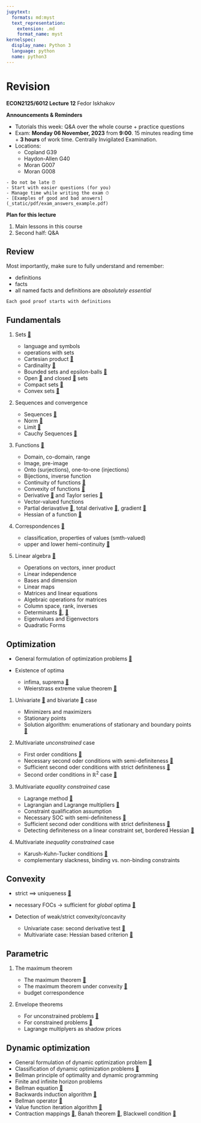 ```yaml
---
jupytext:
  formats: md:myst
  text_representation:
    extension: .md
    format_name: myst
kernelspec:
  display_name: Python 3
  language: python
  name: python3
---
```


# Revision
**ECON2125/6012 Lecture 12**
Fedor Iskhakov

**Announcements & Reminders**

- Tutorials this week: Q&A over the whole course + practice questions
- Exam: **Monday 06 November, 2023** from **9:00**. 15 minutes reading time + **3 hours** of work time. Centrally Invigilated Examination.
 - Locations:
    - Copland G39
    - Haydon-Allen G40
    - Moran G007
    - Moran G008

```{tip}
- Do not be late ⏰
- Start with easier questions (for you)
- Manage time while writing the exam ⏱
- [Examples of good and bad answers](_static/pdf/exam_answers_example.pdf)
```


**Plan for this lecture**

1. Main lessons in this course 
2. Second half: Q&A


## Review

Most importantly, make sure to fully understand and remember:
- definitions
- facts
- all named facts and definitions are *absolutely essential*

```{tip}
Each good proof starts with definitions
```

## Fundamentals

1. Sets [📖](ref-sets)
    - language and symbols
    - operations with sets
    - Cartesian product [📖](ref-cartesian)
    - Cardinality [📖](ref-cardinality)
    - Bounded sets and epsilon-balls [📖](bounded-sets)
    - Open [📖](open-sets) and closed [📖](closed-sets) sets 
    - Compact sets [📖](ref-compact)
    - Convex sets [📖](convex-set)

2. Sequences and convergence
    - Sequences [📖](ref-sequences)
    - Norm [📖](norm)
    - Limit [📖](ref-limit)
    - Cauchy Sequences [📖](cauchy-K)

3. Functions [📖](ref-functions)
    - Domain, co-domain, range
    - Image, pre-image
    - Onto (surjections), one-to-one (injections)
    - Bijections, inverse function
    - Continuity of functions [📖](continuous-functions)
    - Convexity of functions [📖](convex-function)
    - Derivative [📖]() and Taylor series [📖](ref-taylor)
    - Vector-valued functions
    - Partial deriavative [📖](), total derivative [📖](), gradient [📖](gradient)
    - Hessian of a function [📖](hessian)

4. Correspondences [📖](ref-correspondences)
    - classification, properties of values (smth-valued)
    - upper and lower hemi-continuity [📖](hemicontinuity)

5. Linear algebra [📖](ref-linear-algebra)
    - Operations on vectors, inner product
    - Linear independence
    - Bases and dimension
    - Linear maps
    - Matrices and linear equations
    - Algebraic operations for matrices
    - Column space, rank, inverses
    - Determinants [📖](det2by2), [📖](det3by3)
    - Eigenvalues and Eigenvectors
    - Quadratic Forms

## Optimization

- General formulation of optimization problems [📖](general-optimization-problem)

- Existence of optima
  - infima, suprema [📖](ref-suprema)
  - Weierstrass extreme value theorem [📖](extreme-value-theorem)

1. Univariate [📖](univariate-optimization) and bivariate [📖](bivariate-optimization) case
    - Minimizers and maximizers
    - Stationary points
    - Solution algorithm: enumerations of stationary and boundary points [📖](univariate-solution-algorithm)

2. Multivariate *unconstrained* case
    - First order conditions [📖](ref-foc)
    - Necessary second oder conditions with semi-definiteness [📖](necessary-soc)
    - Sufficient second oder conditions with strict definiteness [📖](sufficient-soc)
    - Second order conditions in $\mathbb{R}^2$ case [📖](2d-soc)

3. Multivariate *equality constrained* case
    - Lagrange method [📖](ref-lagrange-method)
    - Lagrangian and Lagrange multipliers [📖](lagrangian)
    - Constraint qualification assumption
    - Necessary SOC with semi-definiteness [📖](necessary-soc-lagrange)
    - Sufficient second oder conditions with strict definiteness [📖](sufficient-soc-lagrange)
    - Detecting definiteness on a linear constraint set, bordered Hessian [📖](definiteness-bordered-hessian)

4. Multivariate *inequality constrained* case
    - Karush-Kuhn-Tucker conditions [📖](KKT-conditions)
    - complementary slackness, binding vs. non-binding constraints

## Convexity

- strict $\implies$ uniqueness [📖](general-uniqueness)
- necessary FOCs $\to$ sufficient for *global* optima [📖](general-stationary-uniqueness)

- Detection of weak/strict convexity/concavity 
  - Univariate case: second derivative test [📖](univariate-concavity)
  - Multivariate case: Hessian based criterion [📖](convexity-hessian-criterion)

## Parametric

1. The maximum theorem
    - The maximum theorem [📖](maximum-theorem)
    - The maximum theorem under convexity [📖](maximum-theorem-convexity)
    - budget correspondence

2. Envelope theorems
    - For unconstrained problems [📖](envelope-unconstrained)
    - For constrained problems [📖](envelope-constrained)
    - Lagrange multiplyers as shadow prices

## Dynamic optimization

  - General formulation of dynamic optimization problem [📖](dynamic-optimization-problem)
  - Classification of dynamic optimization problems [📖](ref-dynamic-classification)
  - Bellman principle of optimality and dynamic programming
  - Finite and infinite horizon problems
  - Bellman equation [📖](bellman-equation)
  - Backwards induction algorithm [📖](backwards-induction-algorithm)
  - Bellman operator [📖](bellman-operator)
  - Value function iteration algorithm [📖](vfi)
  - Contraction mappings [📖](contraction-mapping), Banah theorem [📖](contraction-mapping-theorem), Blackwell condition [📖](blackwell-condition)
